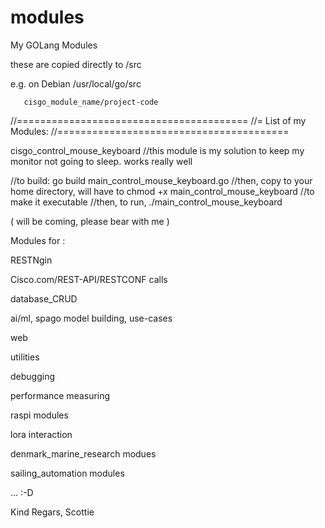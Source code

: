 # modules
My GOLang Modules

  these are copied directly to /src

  e.g. on Debian
  /usr/local/go/src

       cisgo_module_name/project-code
       
       

//========================================
//= List of my Modules:
//========================================

cisgo_control_mouse_keyboard
   //this module is my solution to keep my monitor not going to sleep. works really well
   
   //to build:  go build main_control_mouse_keyboard.go
   //then, copy to your home directory, will have to 
           chmod +x main_control_mouse_keyboard           //to make it executable
   //then, to run, 
          ./main_control_mouse_keyboard

  ( will be coming, please bear with me )

Modules for :

  RESTNgin

  Cisco.com/REST-API/RESTCONF calls

  database_CRUD

  ai/ml, spago model building, use-cases
  
  web
  
  utilities
  
  debugging
  
  performance measuring
  
  raspi modules
  
  lora interaction
  
  denmark_marine_research modues
  
  sailing_automation modules
  
  ... :-D
  
  Kind Regars, Scottie
  
  

  

